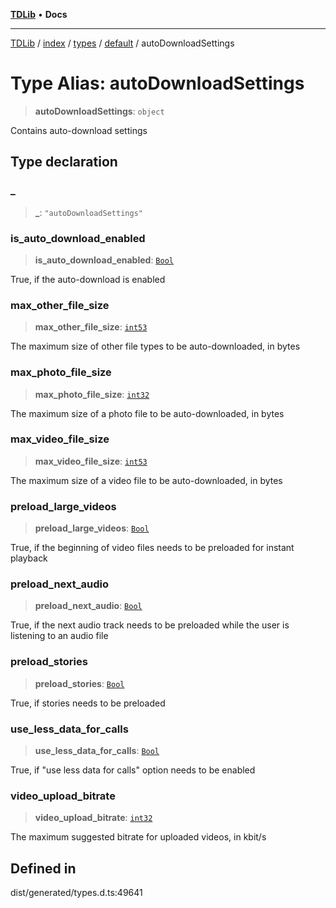 [**TDLib**](../../../../../../README.md) • **Docs**

***

[TDLib](../../../../../../modules.md) / [index](../../../../../README.md) / [types](../../../README.md) / [default](../README.md) / autoDownloadSettings

# Type Alias: autoDownloadSettings

> **autoDownloadSettings**: `object`

Contains auto-download settings

## Type declaration

### \_

> **\_**: `"autoDownloadSettings"`

### is\_auto\_download\_enabled

> **is\_auto\_download\_enabled**: [`Bool`](Bool.md)

True, if the auto-download is enabled

### max\_other\_file\_size

> **max\_other\_file\_size**: [`int53`](int53-1.md)

The maximum size of other file types to be auto-downloaded, in bytes

### max\_photo\_file\_size

> **max\_photo\_file\_size**: [`int32`](int32-1.md)

The maximum size of a photo file to be auto-downloaded, in bytes

### max\_video\_file\_size

> **max\_video\_file\_size**: [`int53`](int53-1.md)

The maximum size of a video file to be auto-downloaded, in bytes

### preload\_large\_videos

> **preload\_large\_videos**: [`Bool`](Bool.md)

True, if the beginning of video files needs to be preloaded for instant playback

### preload\_next\_audio

> **preload\_next\_audio**: [`Bool`](Bool.md)

True, if the next audio track needs to be preloaded while the user is listening to an audio file

### preload\_stories

> **preload\_stories**: [`Bool`](Bool.md)

True, if stories needs to be preloaded

### use\_less\_data\_for\_calls

> **use\_less\_data\_for\_calls**: [`Bool`](Bool.md)

True, if "use less data for calls" option needs to be enabled

### video\_upload\_bitrate

> **video\_upload\_bitrate**: [`int32`](int32-1.md)

The maximum suggested bitrate for uploaded videos, in kbit/s

## Defined in

dist/generated/types.d.ts:49641
